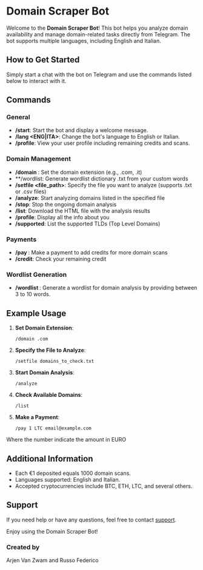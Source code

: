 # Domain Scraper Bot

Welcome to the **Domain Scraper Bot**! This bot helps you analyze domain availability and manage domain-related tasks directly from Telegram. The bot supports multiple languages, including English and Italian.

## How to Get Started

Simply start a chat with the bot on Telegram and use the commands listed below to interact with it.

## Commands

### General

- **/start**: Start the bot and display a welcome message.
- **/lang <ENG|ITA>**: Change the bot's language to English or Italian.
- **/profile**: View your user profile including remaining credits and scans.

### Domain Management

- **/domain <extension>**: Set the domain extension (e.g., .com, .it)
- **/wordlist: Generate wordlist dictionary .txt from your custom words 
- **/setfile <file_path>**: Specify the file you want to analyze (supports .txt or .csv files)
- **/analyze**: Start analyzing domains listed in the specified file
- **/stop**: Stop the ongoing domain analysis
- **/list**: Download the HTML file with the analysis results
- **/profile**: Display all the info about you
- **/supported**: List the supported TLDs (Top Level Domains)

### Payments

- **/pay <amount> <currency> <email>**: Make a payment to add credits for more domain scans
- **/credit**: Check your remaining credit

### Wordlist Generation

- **/wordlist <words>**: Generate a wordlist for domain analysis by providing between 3 to 10 words.

## Example Usage

1. **Set Domain Extension**:
    ```
    /domain .com
    ```
2. **Specify the File to Analyze**:
    ```
    /setfile domains_to_check.txt
    ```
3. **Start Domain Analysis**:
    ```
    /analyze
    ```
4. **Check Available Domains**:
    ```
    /list
    ```
5. **Make a Payment**:
    ```
    /pay 1 LTC email@example.com
    ```
Where the number indicate the amount in EURO 

## Additional Information

- Each €1 deposited equals 1000 domain scans.
- Languages supported: English and Italian.
- Accepted cryptocurrencies include BTC, ETH, LTC, and several others.

## Support

If you need help or have any questions, feel free to contact [support](mailto:domini@mondohacking.com).

Enjoy using the Domain Scraper Bot!

### Created by
Arjen Van Zwam and Russo Federico
